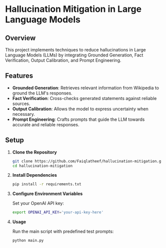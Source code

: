 # Hallucination Mitigation in Large Language Models

## Overview

This project implements techniques to reduce hallucinations in Large Language Models (LLMs) by integrating Grounded Generation, Fact Verification, Output Calibration, and Prompt Engineering.

## Features

- **Grounded Generation**: Retrieves relevant information from Wikipedia to ground the LLM's responses.
- **Fact Verification**: Cross-checks generated statements against reliable sources.
- **Output Calibration**: Allows the model to express uncertainty when necessary.
- **Prompt Engineering**: Crafts prompts that guide the LLM towards accurate and reliable responses.

## Setup

1. **Clone the Repository**

   ```bash
   git clone https://github.com/Faiqlatheef/hallucination-mitigation.git
   cd hallucination-mitigation

2. **Install Dependencies**
   ```bash
   pip install -r requirements.txt

3. **Configure Environment Variables**
   
   Set your OpenAI API key:
   ```bash
   export OPENAI_API_KEY='your-api-key-here'

4. **Usage**

   Run the main script with predefined test prompts:
    ```bash
    python main.py

